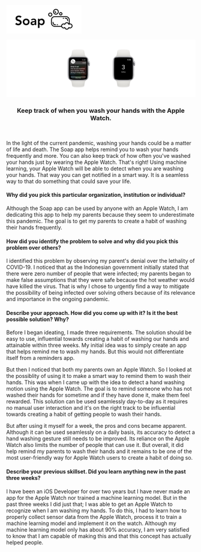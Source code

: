 <p align="left">
  <img src="https://github.com/trevinwisaksana/Soap/blob/master/Assets/title.jpg" width="200">
</p>

<p align="center">
  <img src="https://github.com/trevinwisaksana/Soap/blob/master/Assets/banner.jpg">
</p>

<h3 align="center">
  Keep track of when you wash your hands with the Apple Watch.
</h3>

<br/>

In the light of the current pandemic, washing your hands could be a matter of life and death. The Soap app helps remind you to wash your hands frequently and more. You can also keep track of how often you've washed your hands just by wearing the Apple Watch. That's right! Using machine learning, your Apple Watch will be able to detect when you are washing your hands. That way you can get notified in a smart way. It is a seamless way to that do something that could save your life.

#### Why did you pick this particular organization, institution or individual?

Although the Soap app can be used by anyone with an Apple Watch, I am dedicating this app to help my parents because they seem to underestimate this pandemic. The goal is to get my parents to create a habit of washing their hands frequently.

#### How did you identify the problem to solve and why did you pick this problem over others?

I identified this problem by observing my parent's denial over the lethality of COVID-19. I noticed that as the Indonesian government initially stated that there were zero number of people that were infected; my parents began to make false assumptions that they were safe because the hot weather would have killed the virus. That is why I chose to urgently find a way to mitigate the possibility of being infected over solving others because of its relevance and importance in the ongoing pandemic.

#### Describe your approach. How did you come up with it? Is it the best possible solution? Why?

Before I began ideating, I made three requirements. The solution should be easy to use, influential towards creating a habit of washing our hands and attainable within three weeks. My initial idea was to simply create an app that helps remind me to wash my hands. But this would not differentiate itself from a reminders app.

But then I noticed that both my parents own an Apple Watch. So I looked at the possiblity of using it to make a smart way to remind them to wash their hands. This was when I came up with the idea to detect a hand washing motion using the Apple Watch. The goal is to remind someone who has not washed their hands for sometime and if they have done it, make them feel rewarded. This solution can be used seamlessly day-to-day as it requires no manual user interaction and it's on the right track to be influential towards creating a habit of getting people to wash their hands.

But after using it myself for a week, the pros and cons became apparent. Although it can be used seamlessly on a daily basis, its accuracy to detect a hand washing gesture still needs to be improved. Its reliance on the Apple Watch also limits the number of people that can use it. But overall, it did help remind my parents to wash their hands and it remains to be one of the most user-friendly way for Apple Watch users to create a habit of doing so.


#### Describe your previous skillset. Did you learn anything new in the past three weeks? 

I have been an iOS Developer for over two years but I have never made an app for the Apple Watch nor trained a machine learning model. But in the past three weeks I did just that; I was able to get an Apple Watch to recognize when I am washing my hands. To do this, I had to learn how to properly collect sensor data from the Apple Watch, process it to train a machine learning model and implement it on the watch. Although my machine learning model only has about 90% accuracy, I am very satisfied to know that I am capable of making this and that this concept has actually helped people.
